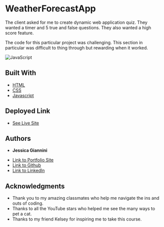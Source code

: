# WeatherForecastApp

The client asked for me to create dynamic web application quiz. They wanted a timer and 5 true and false questions. They also wanted a high score feature.

The code for this particular project was challenging. This section in particular was difficult to thing through but rewarding when it worked.

![JavaScript](/img/ScreenShotQuizMe.png)

## Built With

- [HTML](https://developer.mozilla.org/en-US/docs/Web/HTML)
- [CSS](https://developer.mozilla.org/en-US/docs/Web/CSS)
- [Javascript](https://developer.mozilla.org/en-US/docs/Web/JavaScript)

## Deployed Link

- [See Live Site](https://github.com/JessGiannini/QuizMe)

## Authors

- **Jessica Giannini**

* [Link to Portfolio Site](https://jessgiannini.github.io/WebDeveloperPortfolio/)
* [Link to Github](https://github.com/jessgiannini)
* [Link to LinkedIn](https://www.linkedin.com/in/jessica-aletta-giannini-155b1310/)

## Acknowledgments

- Thank you to my amazing classmates who help me navigate the ins and outs of coding.
- Thanks to all the YouTube stars who helped me see the many ways to pet a cat.
- Thanks to my friend Kelsey for inspiring me to take this course.
